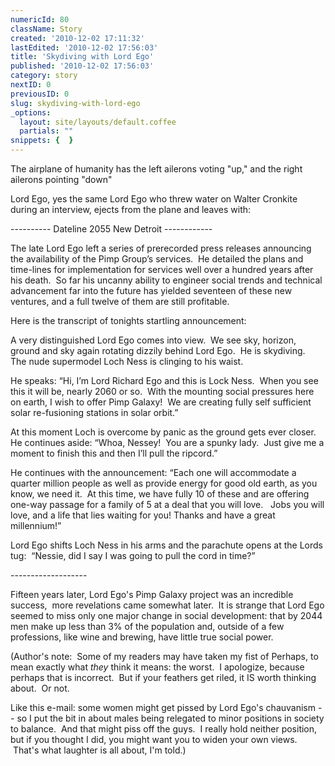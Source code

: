 ```yaml
---
numericId: 80
className: Story
created: '2010-12-02 17:11:32'
lastEdited: '2010-12-02 17:56:03'
title: 'Skydiving with Lord Ego'
published: '2010-12-02 17:56:03'
category: story
nextID: 0
previousID: 0
slug: skydiving-with-lord-ego
_options:
  layout: site/layouts/default.coffee
  partials: ""
snippets: {  }
---
```

The airplane of humanity has the left ailerons voting &quot;up,&quot; and the right ailerons pointing &quot;down&quot;&nbsp;

Lord Ego, yes the same Lord Ego who threw water on Walter Cronkite during an interview, ejects from the plane and leaves with:

---------- Dateline 2055 New Detroit ------------

The late Lord Ego left a series of prerecorded press releases announcing the availability of the Pimp Group&rsquo;s services.&nbsp; He detailed the plans and time-lines for implementation for services well over a hundred years after his death.&nbsp; So far his uncanny ability to engineer social trends and technical advancement far into the future has yielded seventeen of these new ventures, and a full twelve of them are still profitable.

Here is the transcript of tonights startling announcement:

A very distinguished Lord Ego comes into view.&nbsp; We see sky, horizon, ground and sky again rotating dizzily behind Lord Ego.&nbsp; He is skydiving.&nbsp; The nude supermodel Loch Ness is clinging to his waist.

He speaks: &ldquo;Hi, I&rsquo;m Lord Richard Ego and this is Lock Ness.&nbsp; When you see this it will be, nearly 2060 or so.&nbsp; With the mounting social pressures here on earth, I wish to offer Pimp Galaxy!&nbsp; We are creating fully self sufficient solar re-fusioning stations in solar orbit.&rdquo;

At this moment Loch is overcome by panic as the ground gets ever closer.&nbsp; He continues aside: &ldquo;Whoa, Nessey!&nbsp; You are a spunky lady.&nbsp; Just give me a moment to finish this and then I&rsquo;ll pull the ripcord.&rdquo;

He continues with the announcement: &ldquo;Each one will accommodate a quarter million people as well as provide energy for good old earth, as you know, we need it.&nbsp; At this time, we have fully 10 of these and are offering one-way passage for a family of 5 at a deal that you will love. &nbsp; Jobs you will love, and a life that lies waiting for you! Thanks and have a great millennium!&rdquo;

Lord Ego shifts Loch Ness in his arms and the parachute opens at the Lords tug:&nbsp; &ldquo;Nessie, did I say I was going to pull the cord in time?&rdquo;

------------------- &nbsp;&nbsp;

Fifteen years later, Lord Ego's Pimp Galaxy project was an incredible success, &nbsp;more revelations came somewhat later. &nbsp;It is strange that Lord Ego seemed to miss only one major change in social development: that by 2044 men make up less than 3% of the population and, outside of a few professions, like wine and brewing, have little true social power.

(Author's note: &nbsp;Some of my readers may have taken my fist of Perhaps, to mean exactly what _they_ think it means: the worst. &nbsp;I apologize, because perhaps that is incorrect. &nbsp;But if your feathers get riled, it IS worth thinking about. &nbsp;Or not.

Like this e-mail: some women might get pissed by Lord Ego's chauvanism -- so I put the bit in about males being relegated to minor positions in society to balance. &nbsp;And that might piss off the guys. &nbsp;I really hold neither position, but if you thought I did, you might want you to widen your own views. &nbsp;That's what laughter is all about, I'm told.)

